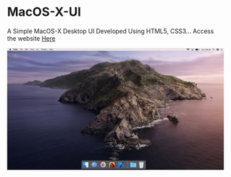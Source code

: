 # MacOS-X-UI
A Simple MacOS-X Desktop UI Developed Using HTML5, CSS3...
Access the website <a href="https://barawalojas.github.io/MacOS-X-UI/">Here</a>
<p align="center">
<img src="Preview.png"/>
</p>
